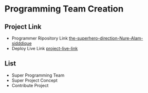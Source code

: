 # Programming Team Creation

## Project Link

- Programmer Ripository Link [the-superhero-direction-Nure-Alam-sidddique](https://github.com/ProgrammingHeroWC4/the-superhero-direction-Nure-Alam-sidddique)
- Deploy Live Link [project-live-link](https://amazing-newton-620659.netlify.app/)

## List

- Super Programming Team
- Super Project Concept
- Contribute Project
